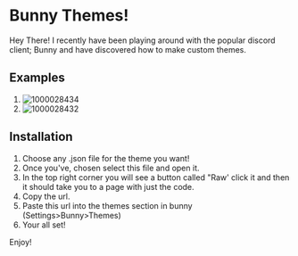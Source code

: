 # Bunny Themes!

Hey There! I recently have been playing around with the popular discord client; Bunny and have discovered how to make custom themes.

## Examples

1. ![1000028434](https://github.com/user-attachments/assets/4ed74ead-1f86-41ff-907c-4c14f5af6523)
2. ![1000028432](https://github.com/user-attachments/assets/4214a492-01cb-4e66-813a-50abb13bd281)



## Installation
1. Choose any .json file for the theme you want!
2. Once you've, chosen select this file and open it.
3. In the top right corner you will see a button called "Raw' click it and then it should take you to a page with just the code.
4. Copy the url.
5. Paste this url into the themes section in bunny (Settings>Bunny>Themes)
6. Your all set! 

Enjoy!
